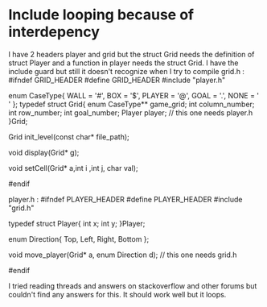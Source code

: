 
# Include looping because of interdepency

I have 2 headers player and grid but the struct Grid needs the definition of struct Player and a function in player needs the struct Grid. I have the include guard but still it doesn't recognize when I try to compile
grid.h :
#ifndef GRID_HEADER
#define GRID_HEADER
#include "player.h"
 
enum CaseType{ 
    WALL = '#', 
    BOX = '$', 
    PLAYER = '@', 
    GOAL = '.', 
    NONE = ' ' 
};
typedef struct Grid{
    enum CaseType** game_grid; 
    int column_number; 
    int row_number; 
    int goal_number; 
    Player player; // this one needs player.h
}Grid;
 
 
Grid init_level(const char* file_path);
 
void display(Grid* g);
 
 
void setCell(Grid* a,int i ,int j, char val);
 
#endif

player.h :
#ifndef PLAYER_HEADER
#define PLAYER_HEADER
#include "grid.h"
 
typedef struct Player{
    int x; 
    int y; 
}Player;
 
enum Direction{
    Top, 
    Left, 
    Right, 
    Bottom 
};
 
 
void move_player(Grid* a, enum Direction d); // this one needs grid.h

#endif
 

I tried reading threads and answers on stackoverflow and other forums but couldn't find any answers for this.
It should work well but it loops.

        